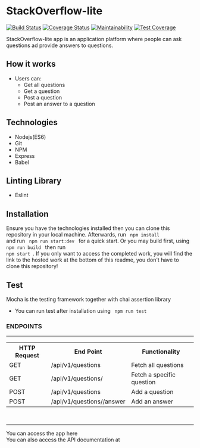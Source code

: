 # StackOverflow-lite
[![Build Status](https://travis-ci.com/EfeAgare/StackOverflow-lite.svg?branch=develop)](https://travis-ci.com/EfeAgare/StackOverflow-lite)
[![Coverage Status](https://coveralls.io/repos/github/EfeAgare/StackOverflow-lite/badge.svg)](https://coveralls.io/github/EfeAgare/StackOverflow-lite)
[![Maintainability](https://api.codeclimate.com/v1/badges/46560a711baed33b0147/maintainability)](https://codeclimate.com/github/EfeAgare/StackOverflow-lite/maintainability)
[![Test Coverage](https://api.codeclimate.com/v1/badges/46560a711baed33b0147/test_coverage)](https://codeclimate.com/github/EfeAgare/StackOverflow-lite/test_coverage)

StackOverflow-lite app is an application platform where people can ask questions ad provide answers to questions.

## How it works 
* Users can:
    * Get all questions
    * Get a question
    * Post a question
    * Post an answer to a question
    
## Technologies
  * Nodejs(ES6)
  * Git
  * NPM
  * Express
  * Babel
## Linting Library
  * Eslint
  
## Installation
  Ensure you have the technologies installed then you can clone this repository in your local machine. Afterwards, run <code> npm install </code>  and run  <code> npm run start:dev </code>  for a quick start. Or you may build first, using <code> npm run build </code> then run <code> npm start </code>.
If you only want to access the completed work, you will find the link to the hosted work at the bottom of this readme, you don't have to clone this repository!

## Test
  Mocha is the testing framework together with chai assertion library
  * You can run test after installation using <code> npm run test </code>   

<h3>ENDPOINTS</h3>
<hr>
<table>
  <tr>
      <th>HTTP Request</th>
      <th>End Point</th>
      <th>Functionality</th>
  </tr>
  <tr>
      <td>GET</td>
      <td>/api/v1/questions</td>
      <td>Fetch all questions</td>
  </tr>
  <tr>
      <td>GET</td>
      <td>/api/v1/questions/<questionId></td>
      <td>Fetch a specific question</td>
  </tr>
   <tr>
      <td>POST</td>
      <td>/api/v1/questions</td>
      <td>Add a question</td>
  </tr>
  <tr>
      <td>POST</td>
      <td>/api/v1/questions/<questionId>/answer</td>
      <td>Add an answer</td>
  </tr>
   
</table>
<br/>
<hr>

You can access the app here    
You can also access the API documentation at   


